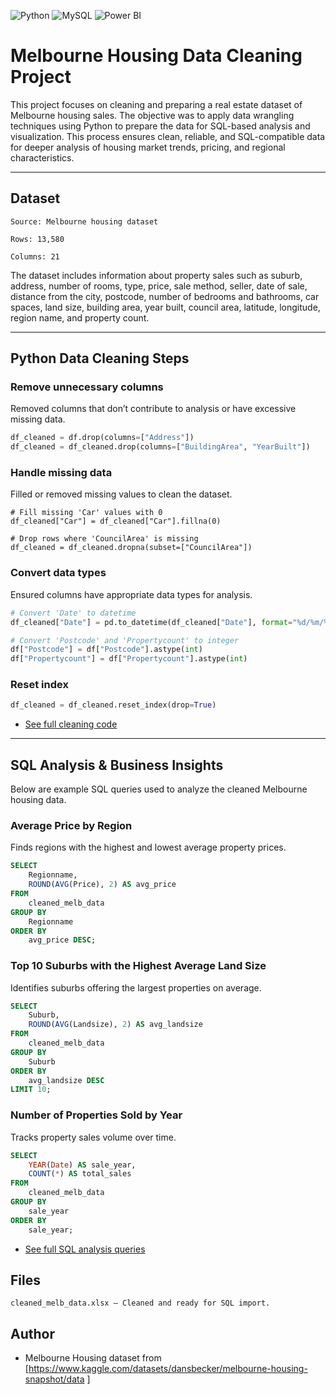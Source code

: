 ![Python](https://img.shields.io/badge/Python-3776AB.svg?style=for-the-badge&logo=Python&logoColor=white)
![MySQL](https://img.shields.io/badge/mysql-%2300f.svg?style=for-the-badge&logo=mysql&logoColor=white)
![Power BI](https://img.shields.io/badge/power_bi-F2C811?style=for-the-badge&logo=powerbi&logoColor=black)

# Melbourne Housing Data Cleaning Project

This project focuses on cleaning and preparing a real estate dataset of Melbourne housing sales. The objective was to apply data wrangling techniques using Python to prepare the data for SQL-based analysis and visualization. This process ensures clean, reliable, and SQL-compatible data for deeper analysis of housing market trends, pricing, and regional characteristics.

---


## Dataset

    Source: Melbourne housing dataset

    Rows: 13,580

    Columns: 21

The dataset includes information about property sales such as suburb, address, number of rooms, type, price, sale method, seller, date of sale, distance from the city, postcode, number of bedrooms and bathrooms, car spaces, land size, building area, year built, council area, latitude, longitude, region name, and property count.


---

## Python Data Cleaning Steps

### Remove unnecessary columns

Removed columns that don’t contribute to analysis or have excessive missing data.
```python
df_cleaned = df.drop(columns=["Address"])
df_cleaned = df_cleaned.drop(columns=["BuildingArea", "YearBuilt"])
```

### Handle missing data
Filled or removed missing values to clean the dataset.
```pyhton
# Fill missing 'Car' values with 0
df_cleaned["Car"] = df_cleaned["Car"].fillna(0)

# Drop rows where 'CouncilArea' is missing
df_cleaned = df_cleaned.dropna(subset=["CouncilArea"])
```

### Convert data types
Ensured columns have appropriate data types for analysis.
```python
# Convert 'Date' to datetime
df_cleaned["Date"] = pd.to_datetime(df_cleaned["Date"], format="%d/%m/%Y")

# Convert 'Postcode' and 'Propertycount' to integer
df["Postcode"] = df["Postcode"].astype(int)
df["Propertycount"] = df["Propertycount"].astype(int)
```
### Reset index
```python
df_cleaned = df_cleaned.reset_index(drop=True)
```

- [See full cleaning code](https://github.com/kChe626/Melbourne-Housing-Project/blob/main/melb_data_cleaned.ipynb)
---

##  SQL Analysis & Business Insights
Below are example SQL queries used to analyze the cleaned Melbourne housing data.

### Average Price by Region
Finds regions with the highest and lowest average property prices.
```sql
SELECT 
    Regionname, 
    ROUND(AVG(Price), 2) AS avg_price
FROM 
    cleaned_melb_data
GROUP BY 
    Regionname
ORDER BY 
    avg_price DESC;
```

### Top 10 Suburbs with the Highest Average Land Size
Identifies suburbs offering the largest properties on average.
```sql
SELECT 
    Suburb, 
    ROUND(AVG(Landsize), 2) AS avg_landsize
FROM 
    cleaned_melb_data
GROUP BY 
    Suburb
ORDER BY 
    avg_landsize DESC
LIMIT 10;
```

### Number of Properties Sold by Year
Tracks property sales volume over time.
```sql
SELECT 
    YEAR(Date) AS sale_year, 
    COUNT(*) AS total_sales
FROM 
    cleaned_melb_data
GROUP BY 
    sale_year
ORDER BY 
    sale_year;
```
- [See full SQL analysis queries](https://github.com/kChe626/Melbourne-Housing-Project/blob/main/sql_melb_data.sql)



## Files

    cleaned_melb_data.xlsx — Cleaned and ready for SQL import.


## Author

- Melbourne Housing dataset from [https://www.kaggle.com/datasets/dansbecker/melbourne-housing-snapshot/data
]

